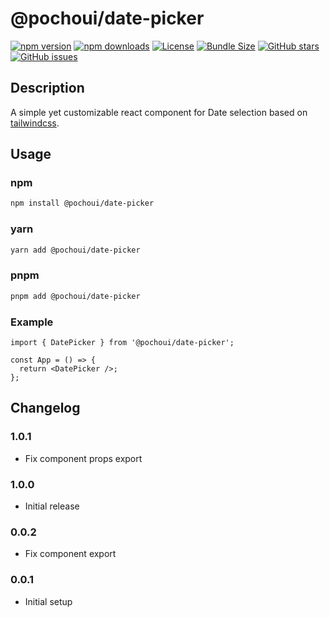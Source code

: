 # @pochoui/date-picker

[![npm version](https://img.shields.io/npm/v/@pochoui/date-picker.svg)](https://www.npmjs.com/package/@pochoui/date-picker)
[![npm downloads](https://img.shields.io/npm/dm/@pochoui/date-picker.svg)](https://www.npmjs.com/package/@pochoui/date-picker)
[![License](https://img.shields.io/npm/l/@pochoui/date-picker.svg)](https://github.com/lukeku62/pochoui/blob/master/LICENSE)
[![Bundle Size](https://img.shields.io/bundlephobia/minzip/@pochoui/date-picker)](https://bundlephobia.com/package/@pochoui/date-picker)
[![GitHub stars](https://img.shields.io/github/stars/lukeku62/pochoui)](https://github.com/lukeku62/pochoui/stargazers)
[![GitHub issues](https://img.shields.io/github/issues/lukeku62/pochoui)](https://github.com/lukeku62/pochoui/issues)

## Description

A simple yet customizable react component for Date selection based on [tailwindcss](https://tailwindcss.com/).

## Usage

### npm

```bash
npm install @pochoui/date-picker
```

### yarn

```bash
yarn add @pochoui/date-picker
```

### pnpm

```bash
pnpm add @pochoui/date-picker
```

### Example

```tsx
import { DatePicker } from '@pochoui/date-picker';

const App = () => {
  return <DatePicker />;
};
```

## Changelog

### 1.0.1

- Fix component props export

### 1.0.0

- Initial release

### 0.0.2

- Fix component export

### 0.0.1

- Initial setup
